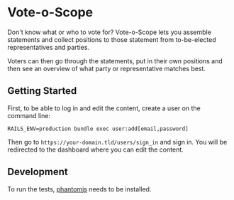 # Vote-o-Scope

Don't know what or who to vote for? Vote-o-Scope lets you assemble
statements and collect positions to those statement from to-be-elected
representatives and parties.

Voters can then go through the statements, put in their own positions and
then see an overview of what party or representative matches best.

## Getting Started

First, to be able to log in and edit the content, create a user on the
command line:

```
RAILS_ENV=production bundle exec user:add[email,password]
```

Then go to `https://your-domain.tld/users/sign_in` and sign in. You will
be redirected to the dashboard where you can edit the content.

## Development

To run the tests, [phantomjs](http://phantomjs.org/) needs to be installed.
